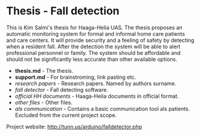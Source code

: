 # Thesis - Fall detection

This is Kim Salmi's thesis for Haaga-Helia UAS. The thesis proposes an automatic monitoring system for formal and informal home care patients and care centers. It will provide security and a feeling of safety by detecting when a resident fall. After the detection the system will be able to alert professional personnel or family. The system should be affordable and should not be significantly less accurate than other available options.

- **thesis.md** - The thesis.
- **support.md** - For brainstroming, link pasting etc.
- *research papers* - Research papers. Named by authors surname.
- *fall detector* - Fall detecting software.
- *official HH documents* - Haaga-Helia documents in official format.
- *other files* - Other files.
- *als communication* - Contains a basic communication tool als patients. Excluded from the current project scope.

Project website: http://tunn.us/arduino/falldetector.php
